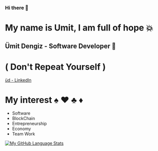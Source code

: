 ### Hi there 👋


# My name is Umit, I am full of hope 💥
## Ümit Dengiz - Software Developer 🐍

#  ( <DRY> Don't Repeat Yourself </DRY> )


[üd - LinkedIn](https://www.linkedin.com/in/umit-dengiz/)


# My interest ♠️ ♥️ ♣️ ♦️

- Software
- BlockChain
- Entrepreneurship
- Economy 
- Team Work

[![My GitHub Language Stats](https://github-readme-stats.vercel.app/api/top-langs/?username=dengizUmit&langs_count=5&theme=tokyonight)]()

<!--
**dengizUmit/dengizUmit** is a ✨ _special_ ✨ repository because its `README.md` (this file) appears on your GitHub profile.

Here are some ideas to get you started:

- 🔭 I’m currently working on ...
- 🌱 I’m currently learning ...
- 👯 I’m looking to collaborate on ...
- 🤔 I’m looking for help with ...
- 💬 Ask me about ...
- 📫 How to reach me: ...
- 😄 Pronouns: ...
- ⚡ Fun fact: ...
-->
